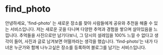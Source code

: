 # find_photo

안녕하세요, 'find-photo' 는 새로운 장소를 찾아 사람들에게 공유와 추천을 해줄 수 있는 서비스입니다.
저는 새로운 곳을 다니며 다양한 추억과 경험을 쌓으며 살아있음을 느낍니다. 추억들을 사진으로만 남기다보니, 그 당시의 설레임을 100% 느낄 수 없다고 생각이 들어, 사진과 글로 남겨보면 어떨까라는 생각을 했습니다. 'find-photo'는 내가 다녀온 누군가와 함께 나누고싶은 장소를 등록하여 블로그를 남기는 서비스입니다.
